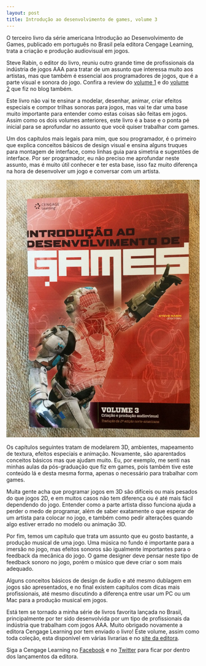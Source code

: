 ```yaml
---
layout: post
title: Introdução ao desenvolvimento de games, volume 3
---
```


O terceiro livro da série americana Introdução ao Desenvolvimento de Games, publicado em português no Brasil pela editora Cengage Learning, trata a criação e produção audiovisual em jogos.

Steve Rabin, o editor do livro, reuniu outro grande time de profissionais da indústria de jogos AAA para tratar de um assunto que interessa muito aos artistas, mas que também é essencial aos programadores de jogos, que é a parte visual e sonora do jogo. Confira a review do [volume 1](http://gamedeveloper.com.br/introducao-ao-desenvolvimento-de-games/ "Volume 1") e do [volume 2](http://gamedeveloper.com.br/introducao-ao-desenvolvimento-de-games-2/ "Volume 2") que fiz no blog também.

Este livro não vai te ensinar a modelar, desenhar, animar, criar efeitos especiais e compor trilhas sonoras para jogos, mas vai te dar uma base muito importante para entender como estas coisas são feitas em jogos. Assim como os dois volumes anteriores, este livro é a base e o ponta pé inicial para se aprofundar no assunto que você quiser trabalhar com games.

Um dos capítulos mais legais para mim, que sou programador, é o primeiro que explica conceitos básicos de design visual e ensina alguns truques para montagem de interface, como linhas guia para simetria e sugestões de interface. Por ser programador, eu não preciso me aprofundar neste assunto, mas é muito útil conhecer e ter esta base, isso faz muito diferença na hora de desenvolver um jogo e conversar com um artista.

![](../content/images/2014/02/2014-02-11-08.21.03-768x1024.jpg "Introdução ao desenvolvimento de games")

Os capítulos seguintes tratam de modelarem 3D, ambientes, mapeamento de textura, efeitos especiais e animação. Novamente, são aparentados conceitos básicos mas que ajudam muito. Eu, por exemplo, me senti nas minhas aulas da pós-graduação que fiz em games, pois também tive este conteúdo lá e desta mesma forma, apenas o necessário para trabalhar com games.

Muita gente acha que programar jogos em 3D são difíceis ou mais pesados do que jogos 2D, e em muitos casos não tem diferença ou é até mais fácil dependendo do jogo. Entender como a parte artista disso funciona ajuda a perder o medo de programar, além de saber exatamente o que esperar de um artista para colocar no jogo, e também como pedir alterações quando algo estiver errado no modelo ou animação 3D.

Por fim, temos um capítulo que trata um assunto que eu gosto bastante, a produção musical de uma jogo. Uma música no fundo é importante para a imersão no jogo, mas efeitos sonoros são igualmente importantes para o feedback da mecânica do jogo. O game designer deve pensar neste tipo de feedback sonoro no jogo, porém o músico que deve criar o som mais adequado.

Alguns conceitos básicos de design de áudio e até mesmo dublagem em jogos são apresentados, e no final existem capítulos com dicas mais profissionais, até mesmo discutindo a diferença entre usar um PC ou um Mac para a produção musical em jogos.

Está tem se tornado a minha série de livros favorita lançada no Brasil, principalmente por ter sido desenvolvida por um tipo de profissionais da indústria que trabalham com jogos AAA. Muito obrigado novamente a editora Cengage Learning por tem enviado o livro! Este volume, assim como toda coleção, esta disponível em várias livrarias e no [site da editora](http://www.cengage.com.br/ls/introducao-ao-desenvolvimento-de-games-vol-3-traducao-da-2a-edicao-norte-americana/ "Cengage").

Siga a Cengage Learning no [Facebook](https://www.facebook.com/cengagebrasil "Facebook") e no [Twitter](https://twitter.com/cengagebrasil "Twitter") para ficar por dentro dos lançamentos da editora.
